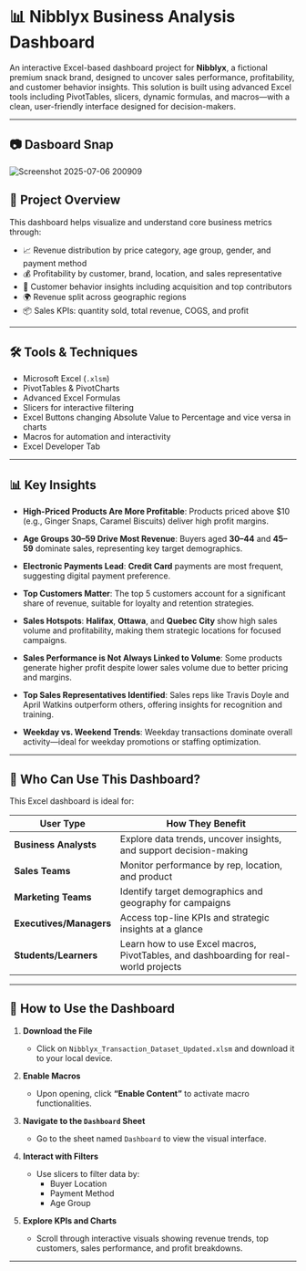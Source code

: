 # 📊 Nibblyx Business Analysis Dashboard

An interactive Excel-based dashboard project for **Nibblyx**, a fictional premium snack brand, designed to uncover sales performance, profitability, and customer behavior insights. This solution is built using advanced Excel tools including PivotTables, slicers, dynamic formulas, and macros—with a clean, user-friendly interface designed for decision-makers.

---
## 📷 Dasboard Snap

![Screenshot 2025-07-06 200909](https://github.com/user-attachments/assets/96ab9700-5234-4b34-9c0e-05653a9172ce)


## 🚀 Project Overview

This dashboard helps visualize and understand core business metrics through:

- 📈 Revenue distribution by price category, age group, gender, and payment method
- 💰 Profitability by customer, brand, location, and sales representative
- 👥 Customer behavior insights including acquisition and top contributors
- 🌍 Revenue split across geographic regions
- 📦 Sales KPIs: quantity sold, total revenue, COGS, and profit

---

## 🛠 Tools & Techniques

- Microsoft Excel (`.xlsm`)
- PivotTables & PivotCharts
- Advanced Excel Formulas
- Slicers for interactive filtering
- Excel Buttons changing Absolute Value to Percentage and vice versa in charts
- Macros for automation and interactivity
- Excel Developer Tab 

---

## 📊 Key Insights

- **High-Priced Products Are More Profitable**: Products priced above $10 (e.g., Ginger Snaps, Caramel Biscuits) deliver high profit margins.

- **Age Groups 30–59 Drive Most Revenue**: Buyers aged **30–44** and **45–59** dominate sales, representing key target demographics.

- **Electronic Payments Lead**: **Credit Card** payments are most frequent, suggesting digital payment preference.

- **Top Customers Matter**: The top 5 customers account for a significant share of revenue, suitable for loyalty and retention strategies.

- **Sales Hotspots**: **Halifax**, **Ottawa**, and **Quebec City** show high sales volume and profitability, making them strategic locations for focused campaigns.

- **Sales Performance is Not Always Linked to Volume**: Some products generate higher profit despite lower sales volume due to better pricing and margins.

- **Top Sales Representatives Identified**: Sales reps like Travis Doyle and April Watkins outperform others, offering insights for recognition and training.

- **Weekday vs. Weekend Trends**: Weekday transactions dominate overall activity—ideal for weekday promotions or staffing optimization.

---

## 👤 Who Can Use This Dashboard?

This Excel dashboard is ideal for:

| User Type | How They Benefit |
|-----------|------------------|
| **Business Analysts** | Explore data trends, uncover insights, and support decision-making |
| **Sales Teams** | Monitor performance by rep, location, and product |
| **Marketing Teams** | Identify target demographics and geography for campaigns |
| **Executives/Managers** | Access top-line KPIs and strategic insights at a glance |
| **Students/Learners** | Learn how to use Excel macros, PivotTables, and dashboarding for real-world projects |

---

## 🔧 How to Use the Dashboard

1. **Download the File**
   - Click on `Nibblyx_Transaction_Dataset_Updated.xlsm` and download it to your local device.

2. **Enable Macros**
   - Upon opening, click **“Enable Content”** to activate macro functionalities.

3. **Navigate to the `Dashboard` Sheet**
   - Go to the sheet named `Dashboard` to view the visual interface.

4. **Interact with Filters**
   - Use slicers to filter data by:
     - Buyer Location
     - Payment Method
     - Age Group

5. **Explore KPIs and Charts**
   - Scroll through interactive visuals showing revenue trends, top customers, sales performance, and profit breakdowns.

---
